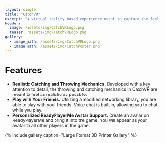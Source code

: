 ```yaml
---
layout: single
title: "CatchVR"
excerpt: "A virtual reality based experience meant to capture the feeling of playing catch."
header:
  image: /assets/img/CatchVRLogo.png
  teaser: /assets/img/CatchVRLogo.png
gallery:
  - image_path: /assets/img/CatchVRLogo.png
  - image_path: /assets/img/CatchPoster.png
---
```


# Features

* **Realistic Catching and Throwing Mechanics.** Developed with a key attention to detail, the throwing and catching mechanics in CatchVR are meant to feel as realistic as possbile.
* **Play with Your Friends.** Utilizing a modified networking library, you are able to play with your friends. Voice chat is built in, allowing you to chat while you play.
* **Personalized ReadyPlayerMe Avatar Support.** Create an avatar on ReadyPlayerMe and bring it into the game. You will appear as your avatar to all other players in the game.

[//]: # (# CAD Model)
[//]: # (<iframe src="https://myhub.autodesk360.com/ue2df0af5/shares/public/SH35dfcQT936092f0e437224cd558fdcdc2f?mode=embed" width="800" height="600" allowfullscreen="true" webkitallowfullscreen="true" mozallowfullscreen="true"  frameborder="0"></iframe>)

{% include gallery caption="Large Format 3D Printer Gallery" %}
